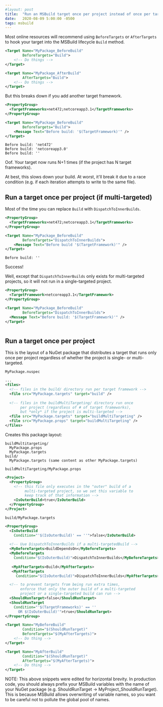 ```yaml
---
#layout: post
title:  "Run an MSBuild target once per project instead of once per target framework"
date:   2020-08-09 5:00:00 -0500
tags: msbuild
---
```


Most online resources will recommend using `BeforeTargets` or `AfterTargets` to hook your target into the MSBuild lifecycle `Build` method.

```xml
<Target Name="MyPackage_BeforeBuild"
        BeforeTargets="Build">
    <!-- Do things -->
</Target>

<Target Name="MyPackage_AfterBuild"
        AfterTargets="Build">
    <!-- Do things -->
</Target>
```

But this breaks down if you add another target framework.

```xml
<PropertyGroup>
  <TargetFrameworks>net472;netcoreapp3.1</TargetFrameworks>
</PropertyGroup>

<Target Name="MyPackage_BeforeBuild"
        BeforeTargets="Build">
    <Message Text="Before build: '$(TargetFramework)'" />
</Target>
```
```
Before build: 'net472'
Before build: 'netcoreapp3.0'
Before build: ''
```

Oof. Your target now runs N+1 times (if the project has N target frameworks).

At best, this slows down your build. At worst, it'll break it due to a race condition (e.g. if each iteration attempts to write to the same file).

## Run a target once per project (if multi-targeted)

Most of the time you can replace `Build` with `DispatchToInnerBuilds`.

```xml
<PropertyGroup>
  <TargetFrameworks>net472;netcoreapp3.1</TargetFrameworks>
</PropertyGroup>

<Target Name="MyPackage_BeforeBuild"
        BeforeTargets="DispatchToInnerBuilds">
    <Message Text="Before build '$(TargetFramework)'" />
</Target>
```
```
Before build: ''
```

Success!

Well, except that `DispatchToInnerBuilds` only exists for multi-targeted projects, so it will not run in a single-targeted project.
```xml
<PropertyGroup>
  <TargetFramework>netcoreapp3.1</TargetFramework>
</PropertyGroup>

<Target Name="MyPackage_BeforeBuild"
        BeforeTargets="DispatchToInnerBuilds">
  <Message Text="Before build: '$(TargetFramework)'" />
</Target>
```
```
```

## Run a target once per project
This is the layout of a NuGet package that distributes a target that runs only once per project regardless of whether the project is single- or multi-targeted.

`MyPackage.nuspec`
```xml
...
<files>
  <!-- files in the build/ directory run per target framework -->
  <file src="MyPackage.targets" target="build" />
  
  <!-- files in the buildMultiTargeting/ directory run once 
       per project (regardless of # of target frameworks), 
       but *only* if the project is multi-targeted -->
  <file src="MyPackage.targets" target="buildMultiTargeting" />
  <file src="MyPackage.props" target="buildMultiTargeting" />
</files>
```

Creates this package layout:
```
buildMultitargeting/
  MyPackage.props
  MyPackage.targets
build/
  MyPackage.targets (same content as other MyPackage.targets)
```

`buildMultiTargeting/MyPackage.props`
```xml
<Project>
  <PropertyGroup>
    <!-- this file only executes in the "outer" build of a
         multi-targeted project, so we set this variable to
         keep track of that information --> 
    <IsOuterBuild>true</IsOuterBuild>
  </PropertyGroup>
</Project>
```

`build/MyPackage.targets`
```xml
<PropertyGroup>
  <IsOuterBuild 
    Condition="'$(IsOuterBuild)' == ''">false</IsOuterBuild>
   
  <!-- Uue DispatchToInnerBuilds if a multi-targetedBuild -->
  <MyBeforeTargets>BuildDependsOn</MyBeforeTargets>
  <MyBeforeTargets 
    Condition="$(IsOuterBuild)">DispatchToInnerBuilds</MyBeforeTargets>
   
   <MyAfterTargets>Build</MyAfterTargets>
   <MyAfterTargets 
     Condition="$(IsOuterBuild)">DispatchToInnerBuilds</MyAfterTargets>

  <!-- to prevent targets from being run extra times,
       enforce that only the outer build of a multi-targeted
       project or a single-targeted build can run -->
  <ShouldRunTarget>false</ShouldRunTarget>
  <ShouldRunTarget 
    Condition="'$(TargetFrameworks)' == '' 
      OR $(IsOuterBuild)'">true</ShouldRunTarget>
</PropertyGroup>

<Target Name="MyBeforeBuild"
        Condition="$(ShouldRunTarget)"
        BeforeTargets="$(MyAfterTargets)">
    <!-- Do thing -->
</Target>

<Target Name="MyAfterBuild"
        Condition="$(ShouldRunTarget)"
        AfterTargets="$(MyAfterTargets)">
    <!-- Do thing -->
</Target>
```

NOTE: This above snippets were edited for horizontal brevity. In production code, you should always prefix your MSBuild variables with the name of your NuGet package (e.g. ShouldRunTarget -> MyProject_ShouldRunTarget). This is because MSBuild allows overwriting of variable names, so you want to be careful not to pollute the global pool of names.